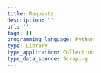 ```yaml
---
title: Requests
description: ''
url: ''
tags: []
programming_language: Python
type: Library
type_application: Collection
type_data_source: Scraping
---
```

